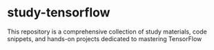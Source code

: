 # study-tensorflow
This repository is a comprehensive collection of study materials, code snippets, and hands-on projects dedicated to mastering TensorFlow
